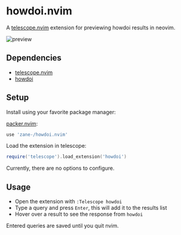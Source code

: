 # howdoi.nvim
A [telescope.nvim](https://github.com/nvim-telescope/telescope.nvim) extension for previewing howdoi results in neovim.

![preview](https://user-images.githubusercontent.com/6345012/172078691-6f4ba50c-31d2-45c5-b7ea-b764054cd417.gif)

## Dependencies
* [telescope.nvim](https://github.com/nvim-telescope/telescope.nvim)
* [howdoi](https://github.com/gleitz/howdoi)

## Setup

Install using your favorite package manager:

[packer.nvim](https://github.com/wbthomason/packer.nvim):
```lua
use 'zane-/howdoi.nvim'
```

Load the extension in telescope:

```lua
require('telescope').load_extension('howdoi')
```

Currently, there are no options to configure.

## Usage
* Open the extension with `:Telescope howdoi`
* Type a query and press `Enter`, this will add it to the results list
* Hover over a result to see the response from `howdoi`

Entered queries are saved until you quit nvim.
